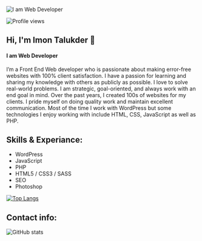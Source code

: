 ![I am Web Developer](https://media-exp1.licdn.com/dms/image/C4D16AQHtkS9PDGElUQ/profile-displaybackgroundimage-shrink_350_1400/0/1653511061544?e=1660176000&v=beta&t=IVSxu1L2VGu6WATUStZnP2RZcUkdSPtaVqdL3BhsrTQ)

![Profile views](https://gpvc.arturio.dev/imontalukder)  

## Hi, I'm Imon Talukder 👋
#### I am Web Developer

I’m a Front End Web developer who is passionate about making error-free websites with 100% client satisfaction. I have a passion for learning and sharing my knowledge with others as publicly as possible. I love to solve real-world problems. I am strategic, goal-oriented, and always work with an end goal in mind. Over the past years, I created 100s of websites for my clients. I pride myself on doing quality work and maintain excellent communication. Most of the time I work with WordPress but some technologies I enjoy working with include HTML, CSS, JavaScript as well as PHP.

## Skills & Experiance:

 - WordPress
 - JavaScript
 - PHP
 - HTML5 / CSS3 / SASS 
 - SEO
 - Photoshop 
 
[![Top Langs](https://github-readme-stats.vercel.app/api/top-langs/?username=imontalukder)](https://github.com/anuraghazra/github-readme-stats)

 ## Contact info:
 
![GitHub stats](https://github-readme-stats.vercel.app/api?username=imontalukder&show_icons=true)
